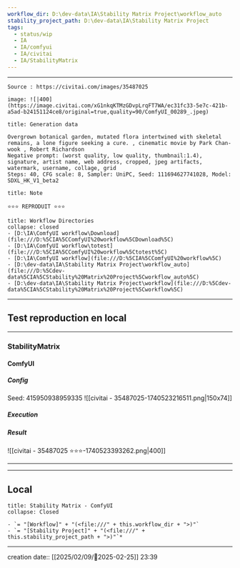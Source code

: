 ```yaml
---
workflow_dir: D:\dev-data\IA\Stability Matrix Project\workflow_auto
stability_project_path: D:\dev-data\IA\Stability Matrix Project
tags:
  - status/wip
  - IA
  - IA/comfyui
  - IA/civitai
  - IA/StabilityMatrix
---
```

---
````ad-tip
Source : https://civitai.com/images/35487025

image: ![|400](https://image.civitai.com/xG1nkqKTMzGDvpLrqFT7WA/ec31fc33-5e7c-421b-a5ad-b24151124ce8/original=true,quality=90/ComfyUI_00289_.jpeg)

````

````ad-quote
title: Generation data

Overgrown botanical garden, mutated flora intertwined with skeletal remains, a lone figure seeking a cure. , cinematic movie by Park Chan-wook , Robert Richardson
Negative prompt: (worst quality, low quality, thumbnail:1.4), signature, artist name, web address, cropped, jpeg artifacts, watermark, username, collage, grid
Steps: 40, CFG scale: 8, Sampler: UniPC, Seed: 111694627741028, Model: SDXL_HK_V1_beta2 

````

````ad-note
title: Note

⭐⭐⭐ REPRODUIT ⭐⭐⭐

````
```ad-info
title: Workflow Directories
collapse: closed
- [D:\IA\ComfyUI workflow\Download](file:///D:%5CIA%5CComfyUI%20workflow%5CDownload%5C)
- [D:\IA\ComfyUI workflow\totest](file:///D:%5CIA%5CComfyUI%20workflow%5Ctotest%5C)
- [D:\IA\ComfyUI workflow](file:///D:%5CIA%5CComfyUI%20workflow%5C)
- [D:\dev-data\IA\Stability Matrix Project\workflow_auto](file:///D:%5Cdev-data%5CIA%5CStability%20Matrix%20Project%5Cworkflow_auto%5C)
- [D:\dev-data\IA\Stability Matrix Project\workflow](file:///D:%5Cdev-data%5CIA%5CStability%20Matrix%20Project%5Cworkflow%5C)
```



---

## Test reproduction en local

---
### StabilityMatrix 

#### ComfyUI 
##### Config
Seed: 415950938959335
![[civitai - 35487025-1740523216511.png|150x74]]
##### Execution
##### Result

![[civitai - 35487025 ⭐⭐⭐-1740523393262.png|400]]

---


---
## Local

```ad-tip
title: Stability Matrix - ComfyUI
collapse: Closed

- `= "[Workflow]" + "(<file:///" + this.workflow_dir + ">)"`
- `= "[Stability Project]" + "(<file:///" + this.stability_project_path + ">)"`*
```

---
creation date:: [[2025/02/09/📒2025-02-25]]  23:39


